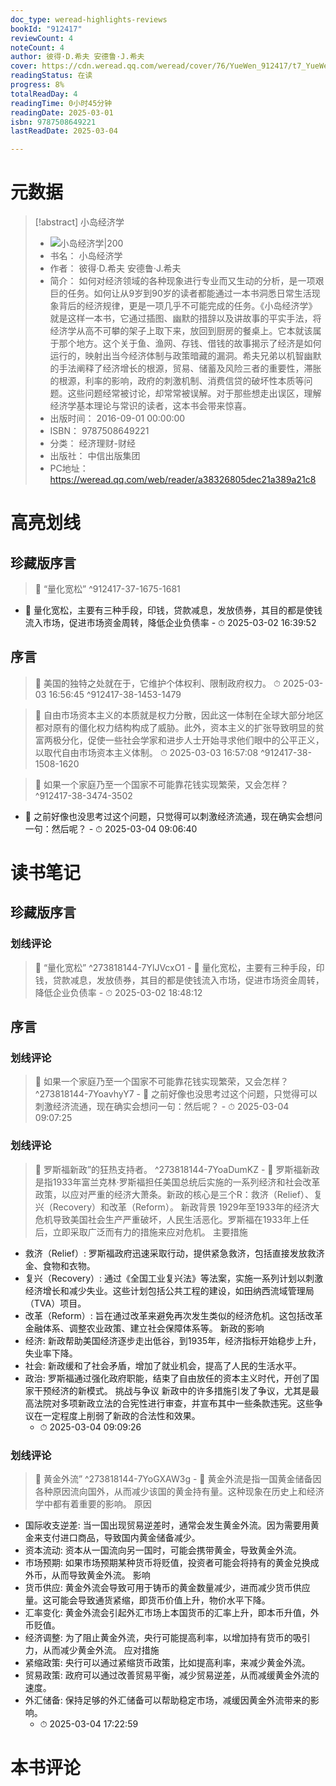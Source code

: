 ```yaml
---
doc_type: weread-highlights-reviews
bookId: "912417"
reviewCount: 4
noteCount: 4
author: 彼得·D.希夫 安德鲁·J.希夫
cover: https://cdn.weread.qq.com/weread/cover/76/YueWen_912417/t7_YueWen_912417.jpg
readingStatus: 在读
progress: 8%
totalReadDay: 4
readingTime: 0小时45分钟
readingDate: 2025-03-01
isbn: 9787508649221
lastReadDate: 2025-03-04

---
```

# 元数据
> [!abstract] 小岛经济学
> - ![ 小岛经济学|200](https://cdn.weread.qq.com/weread/cover/76/YueWen_912417/t7_YueWen_912417.jpg)
> - 书名： 小岛经济学
> - 作者： 彼得·D.希夫 安德鲁·J.希夫
> - 简介： 如何对经济领域的各种现象进行专业而又生动的分析，是一项艰巨的任务。如何让从9岁到90岁的读者都能通过一本书洞悉日常生活现象背后的经济规律，更是一项几乎不可能完成的任务。《小岛经济学》就是这样一本书，它通过插图、幽默的措辞以及讲故事的平实手法，将经济学从高不可攀的架子上取下来，放回到厨房的餐桌上。它本就该属于那个地方。这个关于鱼、渔网、存钱、借钱的故事揭示了经济是如何运行的，映射出当今经济体制与政策暗藏的漏洞。希夫兄弟以机智幽默的手法阐释了经济增长的根源，贸易、储蓄及风险三者的重要性，滞胀的根源，利率的影响，政府的刺激机制、消费信贷的破坏性本质等问题。这些问题经常被讨论，却常常被误解。对于那些想走出误区，理解经济学基本理论与常识的读者，这本书会带来惊喜。
> - 出版时间： 2016-09-01 00:00:00
> - ISBN： 9787508649221
> - 分类： 经济理财-财经
> - 出版社： 中信出版集团
> - PC地址：https://weread.qq.com/web/reader/a38326805dec21a389a21c8

# 高亮划线

## 珍藏版序言

> 📌 “量化宽松” ^912417-37-1675-1681
- 💭 量化宽松，主要有三种手段，印钱，贷款减息，发放债券，其目的都是使钱流入市场，促进市场资金周转，降低企业负债率 - ⏱ 2025-03-02 16:39:52 

## 序言

> 📌 美国的独特之处就在于，它维护个体权利、限制政府权力。 
> ⏱ 2025-03-03 16:56:45 ^912417-38-1453-1479

> 📌 自由市场资本主义的本质就是权力分散，因此这一体制在全球大部分地区都对原有的僵化权力结构构成了威胁。此外，资本主义的扩张导致明显的贫富两极分化，促使一些社会学家和进步人士开始寻求他们眼中的公平正义，以取代自由市场资本主义体制。 
> ⏱ 2025-03-03 16:57:08 ^912417-38-1508-1620

> 📌 如果一个家庭乃至一个国家不可能靠花钱实现繁荣，又会怎样？ ^912417-38-3474-3502
- 💭 之前好像也没思考过这个问题，只觉得可以刺激经济流通，现在确实会想问一句：然后呢？ - ⏱ 2025-03-04 09:06:40 

# 读书笔记

## 珍藏版序言

### 划线评论
> 📌 “量化宽松”  ^273818144-7YlJVcxO1
    - 💭 量化宽松，主要有三种手段，印钱，贷款减息，发放债券，其目的都是使钱流入市场，促进市场资金周转，降低企业负债率
    - ⏱ 2025-03-02 18:48:12
   
## 序言

### 划线评论
> 📌 如果一个家庭乃至一个国家不可能靠花钱实现繁荣，又会怎样？  ^273818144-7YoavhyY7
    - 💭 之前好像也没思考过这个问题，只觉得可以刺激经济流通，现在确实会想问一句：然后呢？
    - ⏱ 2025-03-04 09:07:25

### 划线评论
> 📌 罗斯福新政”的狂热支持者。  ^273818144-7YoaDumKZ
    - 💭 罗斯福新政是指1933年富兰克林·罗斯福担任美国总统后实施的一系列经济和社会改革政策，以应对严重的经济大萧条。新政的核心是三个R：救济（Relief）、复兴（Recovery）和改革（Reform）。
新政背景
1929年至1933年的经济大危机导致美国社会生产严重破坏，人民生活恶化。罗斯福在1933年上任后，立即采取广泛而有力的措施来应对危机。
主要措施
- 救济（Relief）: 罗斯福政府迅速采取行动，提供紧急救济，包括直接发放救济金、食物和衣物。
- 复兴（Recovery）: 通过《全国工业复兴法》等法案，实施一系列计划以刺激经济增长和减少失业。这些计划包括公共工程的建设，如田纳西流域管理局（TVA）项目。
- 改革（Reform）: 旨在通过改革来避免再次发生类似的经济危机。这包括改革金融体系、调整农业政策、建立社会保障体系等。
新政的影响
- 经济: 新政帮助美国经济逐步走出低谷，到1935年，经济指标开始稳步上升，失业率下降。
- 社会: 新政缓和了社会矛盾，增加了就业机会，提高了人民的生活水平。
- 政治: 罗斯福通过强化政府职能，结束了自由放任的资本主义时代，开创了国家干预经济的新模式。
挑战与争议
新政中的许多措施引发了争议，尤其是最高法院对多项新政立法的合宪性进行审查，并宣布其中一些条款违宪。这些争议在一定程度上削弱了新政的合法性和效果。
    - ⏱ 2025-03-04 09:09:26

### 划线评论
> 📌 黄金外流”  ^273818144-7YoGXAW3g
    - 💭 黄金外流是指一国黄金储备因各种原因流向国外，从而减少该国的黄金持有量。这种现象在历史上和经济学中都有着重要的影响。
原因
- 国际收支逆差: 当一国出现贸易逆差时，通常会发生黄金外流。因为需要用黄金来支付进口商品，导致国内黄金储备减少。
- 资本流动: 资本从一国流向另一国时，可能会携带黄金，导致黄金外流。
- 市场预期: 如果市场预期某种货币将贬值，投资者可能会将持有的黄金兑换成外币，从而导致黄金外流。
影响
- 货币供应: 黄金外流会导致可用于铸币的黄金数量减少，进而减少货币供应量。这可能会导致通货紧缩，即货币价值上升，物价水平下降。
- 汇率变化: 黄金外流会引起外汇市场上本国货币的汇率上升，即本币升值，外币贬值。
- 经济调整: 为了阻止黄金外流，央行可能提高利率，以增加持有货币的吸引力，从而减少黄金外流。
应对措施
- 紧缩政策: 央行可以通过紧缩货币政策，比如提高利率，来减少黄金外流。
- 贸易政策: 政府可以通过改善贸易平衡，减少贸易逆差，从而减缓黄金外流的速度。
- 外汇储备: 保持足够的外汇储备可以帮助稳定市场，减缓因黄金外流带来的影响。
    - ⏱ 2025-03-04 17:22:59
   
# 本书评论

